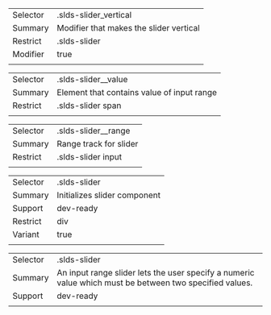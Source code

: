
|  |  |
|-------|-------|
| Selector | .slds-slider_vertical  |
| Summary | Modifier that makes the slider vertical |
| Restrict | .slds-slider |
| Modifier | true |
|  |  |


|  |  |
|-------|-------|
| Selector | .slds-slider__value  |
| Summary | Element that contains value of input range |
| Restrict | .slds-slider span |
|  |  |


|  |  |
|-------|-------|
| Selector | .slds-slider__range  |
| Summary | Range track for slider |
| Restrict | .slds-slider input |
|  |  |


|  |  |
|-------|-------|
| Selector | .slds-slider  |
| Summary | Initializes slider component |
| Support | dev-ready |
| Restrict | div |
| Variant | true |
|  |  |


|  |  |
|-------|-------|
| Selector | .slds-slider  |
| Summary | An input range slider lets the user specify a numeric value which must be between two specified values. |
| Support | dev-ready |
|  |  |

